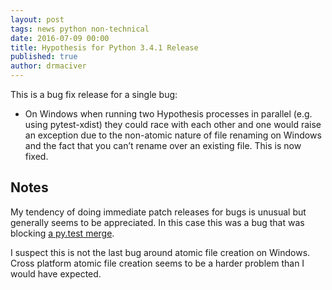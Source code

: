 ```yaml
---
layout: post
tags: news python non-technical
date: 2016-07-09 00:00
title: Hypothesis for Python 3.4.1 Release
published: true
author: drmaciver
---
```


This is a bug fix release for a single bug:

*   On Windows when running two Hypothesis processes in parallel (e.g.
    using pytest-xdist) they could race with each other and one would
    raise an exception due to the non-atomic nature of file renaming on
    Windows and the fact that you can’t rename over an existing file.
    This is now fixed.

## Notes

My tendency of doing immediate patch releases for bugs is unusual but
generally seems to be appreciated. In this case this was a bug that was
blocking
[a py.test merge](https://github.com/pytest-dev/pytest/pull/1705).

I suspect this is not the last bug around atomic file creation on
Windows. Cross platform atomic file creation seems to be a harder
problem than I would have expected.
